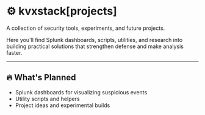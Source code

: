 # ⚙️ kvxstack[projects]

A collection of security tools, experiments, and future projects. 

Here you'll find Splunk dashboards, scripts, utilities, and research into building practical solutions that strengthen defense and make analysis faster.

---

## 🔥 What's Planned

- Splunk dashboards for visualizing suspicious events
- Utility scripts and helpers
- Project ideas and experimental builds
